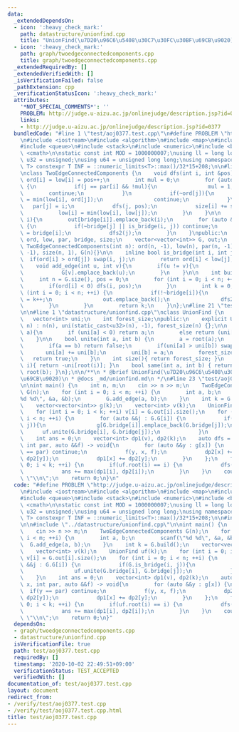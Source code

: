 ```yaml
---
data:
  _extendedDependsOn:
  - icon: ':heavy_check_mark:'
    path: datastructure/unionfind.cpp
    title: "UnionFind(\u7D20\u96C6\u5408\u30C7\u30FC\u30BF\u69CB\u9020)"
  - icon: ':heavy_check_mark:'
    path: graph/twoedgeconnectedcomponents.cpp
    title: graph/twoedgeconnectedcomponents.cpp
  _extendedRequiredBy: []
  _extendedVerifiedWith: []
  _isVerificationFailed: false
  _pathExtension: cpp
  _verificationStatusIcon: ':heavy_check_mark:'
  attributes:
    '*NOT_SPECIAL_COMMENTS*': ''
    PROBLEM: http://judge.u-aizu.ac.jp/onlinejudge/description.jsp?id=0377
    links:
    - http://judge.u-aizu.ac.jp/onlinejudge/description.jsp?id=0377
  bundledCode: "#line 1 \"test/aoj0377.test.cpp\"\n#define PROBLEM \"http://judge.u-aizu.ac.jp/onlinejudge/description.jsp?id=0377\"\
    \n#include <iostream>\n#include <algorithm>\n#include <map>\n#include <set>\n\
    #include <queue>\n#include <stack>\n#include <numeric>\n#include <bitset>\n#include\
    \ <cmath>\n\nstatic const int MOD = 1000000007;\nusing ll = long long;\nusing\
    \ u32 = unsigned;\nusing u64 = unsigned long long;\nusing namespace std;\n\ntemplate<class\
    \ T> constexpr T INF = ::numeric_limits<T>::max()/32*15+208;\n\n#line 1 \"graph/twoedgeconnectedcomponents.cpp\"\
    \nclass TwoEdgeConnectedComponents {\n    void dfs(int i, int &pos){\n       \
    \ ord[i] = low[i] = pos++;\n        int mul = 0;\n        for (auto &&j : G[i])\
    \ {\n            if(j == par[i] && !mul){\n                mul = 1;\n        \
    \        continue;\n            }\n            if(~ord[j]){\n                low[i]\
    \ = min(low[i], ord[j]);\n                continue;\n            }\n         \
    \   par[j] = i;\n            dfs(j, pos);\n            size[i] += size[j];\n \
    \           low[i] = min(low[i], low[j]);\n        }\n    }\n\n    void dfs2(int\
    \ i){\n        out[bridge[i]].emplace_back(i);\n        for (auto &&j : G[i])\
    \ {\n            if(~bridge[j] || is_bridge(i, j)) continue;\n            bridge[j]\
    \ = bridge[i];\n            dfs2(j);\n        }\n    }\npublic:\n    vector<int>\
    \ ord, low, par, bridge, size;\n    vector<vector<int>> G, out;\n    explicit\
    \ TwoEdgeConnectedComponents(int n): ord(n, -1), low(n), par(n, -1), bridge(n,\
    \ -1), size(n, 1), G(n){}\n\n    inline bool is_bridge(int i, int j){\n      \
    \  if(ord[i] > ord[j]) swap(i, j);\n        return ord[i] < low[j];\n    }\n\n\
    \    void add_edge(int u, int v){\n        if(u != v){\n            G[u].emplace_back(v);\n\
    \            G[v].emplace_back(u);\n        }\n    }\n\n    int build(){\n   \
    \     int n = G.size(), pos = 0;\n        for (int i = 0; i < n; ++i) {\n    \
    \        if(ord[i] < 0) dfs(i, pos);\n        }\n        int k = 0;\n        for\
    \ (int i = 0; i < n; ++i) {\n            if(!~bridge[i]){\n                bridge[i]\
    \ = k++;\n                out.emplace_back();\n                dfs2(i);\n    \
    \        }\n        }\n        return k;\n    }\n};\n#line 21 \"test/aoj0377.test.cpp\"\
    \n\n#line 1 \"datastructure/unionfind.cpp\"\nclass UnionFind {\n    int n;\n \
    \   vector<int> uni;\n    int forest_size;\npublic:\n    explicit UnionFind(int\
    \ n) : n(n), uni(static_cast<u32>(n), -1), forest_size(n) {};\n\n    int root(int\
    \ a){\n        if (uni[a] < 0) return a;\n        else return (uni[a] = root(uni[a]));\n\
    \    }\n\n    bool unite(int a, int b) {\n        a = root(a);\n        b = root(b);\n\
    \        if(a == b) return false;\n        if(uni[a] > uni[b]) swap(a, b);\n \
    \       uni[a] += uni[b];\n        uni[b] = a;\n        forest_size--;\n     \
    \   return true;\n    }\n    int size(){ return forest_size; }\n    int size(int\
    \ i){ return -uni[root(i)]; }\n    bool same(int a, int b) { return root(a) ==\
    \ root(b); }\n};\n\n/**\n * @brief UnionFind(\u7D20\u96C6\u5408\u30C7\u30FC\u30BF\
    \u69CB\u9020)\n * @docs _md/unionfind.md\n */\n#line 23 \"test/aoj0377.test.cpp\"\
    \n\nint main() {\n    int n, m;\n    cin >> n >> m;\n    TwoEdgeConnectedComponents\
    \ G(n);\n    for (int i = 0; i < m; ++i) {\n        int a, b;\n        scanf(\"\
    %d %d\", &a, &b);\n        G.add_edge(a, b);\n    }\n    int k = G.build();\n\
    \    vector<vector<int>> g(k);\n    vector<int> v(k);\n    UnionFind uf(k);\n\
    \    for (int i = 0; i < k; ++i) v[i] = G.out[i].size();\n    for (int i = 0;\
    \ i < n; ++i) {\n        for (auto &&j : G.G[i]) {\n            if(G.is_bridge(i,\
    \ j)){\n                g[G.bridge[i]].emplace_back(G.bridge[j]);\n          \
    \      uf.unite(G.bridge[i], G.bridge[j]);\n            }\n        }\n    }\n\
    \    int ans = 0;\n    vector<int> dp1(v), dp2(k);\n    auto dfs = [&](int x,\
    \ int par, auto &&f) -> void{\n        for (auto &&y : g[x]) {\n            if(y\
    \ == par) continue;\n            f(y, x, f);\n            dp2[x] += max(dp1[y],\
    \ dp2[y]);\n            dp1[x] += dp2[y];\n        }\n    };\n    for (int i =\
    \ 0; i < k; ++i) {\n        if(uf.root(i) == i) {\n            dfs(i, -1, dfs);\n\
    \            ans += max(dp1[i], dp2[i]);\n        }\n    }\n    cout << ans <<\
    \ \"\\n\";\n    return 0;\n}\n"
  code: "#define PROBLEM \"http://judge.u-aizu.ac.jp/onlinejudge/description.jsp?id=0377\"\
    \n#include <iostream>\n#include <algorithm>\n#include <map>\n#include <set>\n\
    #include <queue>\n#include <stack>\n#include <numeric>\n#include <bitset>\n#include\
    \ <cmath>\n\nstatic const int MOD = 1000000007;\nusing ll = long long;\nusing\
    \ u32 = unsigned;\nusing u64 = unsigned long long;\nusing namespace std;\n\ntemplate<class\
    \ T> constexpr T INF = ::numeric_limits<T>::max()/32*15+208;\n\n#include \"../graph/twoedgeconnectedcomponents.cpp\"\
    \n\n#include \"../datastructure/unionfind.cpp\"\n\nint main() {\n    int n, m;\n\
    \    cin >> n >> m;\n    TwoEdgeConnectedComponents G(n);\n    for (int i = 0;\
    \ i < m; ++i) {\n        int a, b;\n        scanf(\"%d %d\", &a, &b);\n      \
    \  G.add_edge(a, b);\n    }\n    int k = G.build();\n    vector<vector<int>> g(k);\n\
    \    vector<int> v(k);\n    UnionFind uf(k);\n    for (int i = 0; i < k; ++i)\
    \ v[i] = G.out[i].size();\n    for (int i = 0; i < n; ++i) {\n        for (auto\
    \ &&j : G.G[i]) {\n            if(G.is_bridge(i, j)){\n                g[G.bridge[i]].emplace_back(G.bridge[j]);\n\
    \                uf.unite(G.bridge[i], G.bridge[j]);\n            }\n        }\n\
    \    }\n    int ans = 0;\n    vector<int> dp1(v), dp2(k);\n    auto dfs = [&](int\
    \ x, int par, auto &&f) -> void{\n        for (auto &&y : g[x]) {\n          \
    \  if(y == par) continue;\n            f(y, x, f);\n            dp2[x] += max(dp1[y],\
    \ dp2[y]);\n            dp1[x] += dp2[y];\n        }\n    };\n    for (int i =\
    \ 0; i < k; ++i) {\n        if(uf.root(i) == i) {\n            dfs(i, -1, dfs);\n\
    \            ans += max(dp1[i], dp2[i]);\n        }\n    }\n    cout << ans <<\
    \ \"\\n\";\n    return 0;\n}"
  dependsOn:
  - graph/twoedgeconnectedcomponents.cpp
  - datastructure/unionfind.cpp
  isVerificationFile: true
  path: test/aoj0377.test.cpp
  requiredBy: []
  timestamp: '2020-10-02 22:49:51+09:00'
  verificationStatus: TEST_ACCEPTED
  verifiedWith: []
documentation_of: test/aoj0377.test.cpp
layout: document
redirect_from:
- /verify/test/aoj0377.test.cpp
- /verify/test/aoj0377.test.cpp.html
title: test/aoj0377.test.cpp
---
```

